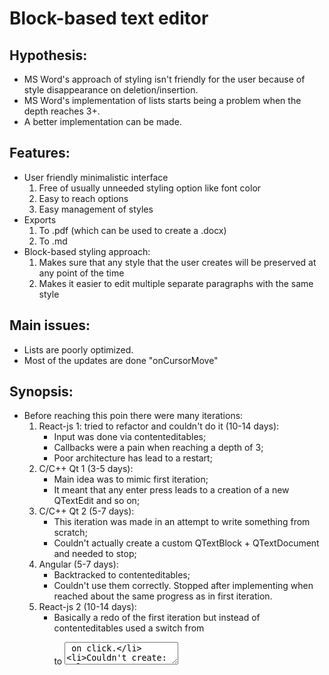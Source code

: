 # Block-based text editor
## Hypothesis:
* MS Word's approach of styling isn't friendly for the user because of style disappearance on deletion/insertion. 
* MS Word's implementation of lists starts being a problem when the depth reaches 3+. 
* A better implementation can be made.
## Features:
* User friendly minimalistic interface
   1. Free of usually unneeded styling option like font color
   1. Easy to reach options
   1. Easy management of styles
* Exports
   1. To .pdf (which can be used to create a .docx)
   1. To .md
* Block-based styling approach:
   1. Makes sure that any style that the user creates will be preserved at any point of the time
   1. Makes it easier to edit multiple separate paragraphs with the same style
## Main issues:
* Lists are poorly optimized.
* Most of the updates are done "onCursorMove"
## Synopsis:
* Before reaching this poin there were many iterations:
   1. React-js 1: tried to refactor and couldn't do it (10-14 days):
      * Input was done via contenteditables;
      * Callbacks were a pain when reaching a depth of 3;
      * Poor architecture has lead to a restart;
   1. C/C++ Qt 1 (3-5 days):
      * Main idea was to mimic first iteration;
      * It meant that any enter press leads to a creation of a new QTextEdit and so on;
   1. C/C++ Qt 2 (5-7 days):
      * This iteration was made in an attempt to write something from scratch;
      * Couldn't actually create a custom QTextBlock + QTextDocument and needed to stop;
   1. Angular (5-7 days):
      * Backtracked to contenteditables;
      * Couldn't use them correctly. Stopped after implementing when reached about the same progress as in first iteration.
   1. React-js 2 (10-14 days):
      * Basically a redo of the first iteration but instead of contenteditables used a switch from <p> to <textarea> on click.
      * Couldn't create:
         * Lists relationship with inheritance of previous numbers
         * Export to docx (stopped because of it)
   1. React-js 3 (1-2 days):
      * Redo of React-js 2 with an attempt to use ContentEditable library
   1. Python Qt (14 days+):
      * Current iteration
      * Actually managed to create lists, exports and fixed most of the problems connected to styling
## Skills and knowledge acquired:
* Understanding of event based programming.
* Intermediate-level work with PyQt library.
* First experience of creating an actual app.
* Some knowledge of React-JS and Angular
